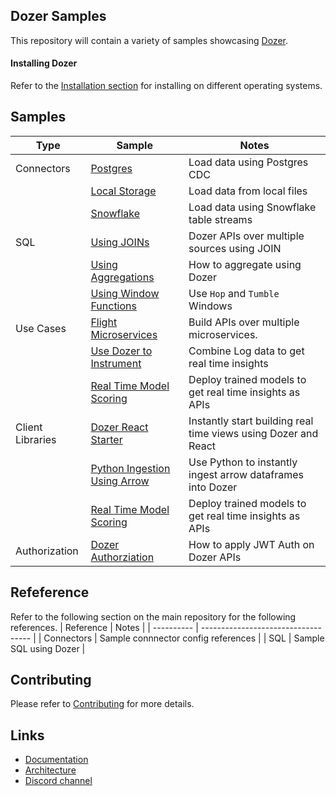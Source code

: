 ## Dozer Samples

This repository will contain a variety of samples showcasing [Dozer](https://github.com/getdozer/dozer).

#### Installing Dozer

Refer to the [Installation section](https://getdozer.io/docs/installation) for installing on different operating systems.

## Samples

| Type             | Sample                                                  | Notes                                                          |
| ---------------- | ------------------------------------------------------- | -------------------------------------------------------------- |
| Connectors       | [Postgres](./postgres)                                  | Load data using Postgres CDC                                   |
|                  | [Local Storage](./local-storage)                        | Load data from local files                                     |
|                  | [Snowflake](./snowflake)                                | Load data using Snowflake table streams                        |
| SQL              | [Using JOINs](./sql/join)                               | Dozer APIs over multiple sources using JOIN                    |
|                  | [Using Aggregations](./sql/aggregrations)               | How to aggregate using Dozer                                   |
|                  | [Using Window Functions](./sql/window-functions)        | Use `Hop` and `Tumble` Windows                                 |
| Use Cases        | [Flight Microservices](./usecases/pg-flights)           | Build APIs over multiple microservices.                        |
|                  | [Use Dozer to Instrument](./usecases/instrument)        | Combine Log data to get real time insights                     |
|                  | [Real Time Model Scoring](./usecases/model-scoring)     | Deploy trained models to get real time insights as APIs        |
| Client Libraries | [Dozer React Starter](./clients/react-sample)           | Instantly start building real time views using Dozer and React |
|                  | [Python Ingestion Using Arrow](./clients/python-sample) | Use Python to instantly ingest arrow dataframes into Dozer     |
|                  | [Real Time Model Scoring](./usecases/model-scoring)     | Deploy trained models to get real time insights as APIs        |
| Authorization    | [Dozer Authorziation](./authorization/auth-sample)      | How to apply JWT Auth on Dozer APIs                            |



## Refeference

Refer to the following section on the main repository for the following references.
| Reference  | Notes                               |
| ---------- | ----------------------------------- |
| Connectors | Sample connnector config references |
| SQL        | Sample SQL using Dozer              |


## Contributing
Please refer to [Contributing](https://getdozer.io/docs/contributing/overview) for more details.


## Links

- [Documentation](https://getdozer.io/docs/dozer/)
- [Architecture](https://getdozer.io/docs/dozer/architecture)
- [Discord channel](https://discord.gg/3eWXBgJaEQ)


